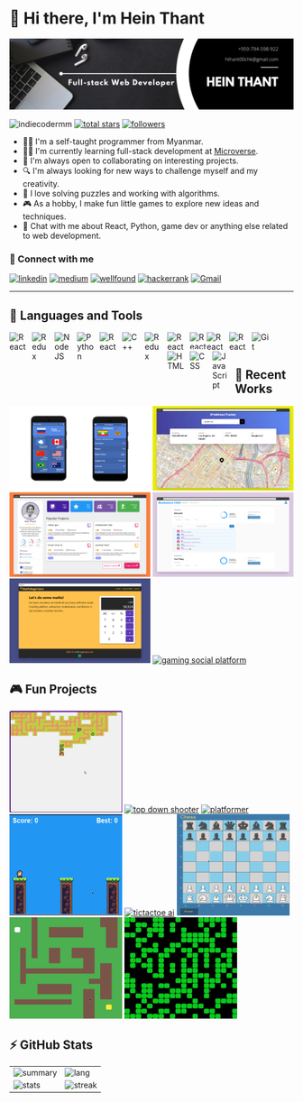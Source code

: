 # 👋 Hi there, I'm Hein Thant

![Cover photo](cover-banner.png "Hein Thant")

<p align="left"> 
<img src="https://komarev.com/ghpvc/?username=IndieCoderMM&color=dc143c&style=for-the-badge" alt="indiecodermm" />
<a href="https://github.com/IndieCoderMM?tab=repositories&sort=stargazers"><img alt="total stars" title="Total stars on GitHub" src="https://custom-icon-badges.demolab.com/github/stars/IndieCoderMM?color=55960c&style=for-the-badge&labelColor=488207&logo=star"/></a>
 <a href="https://github.com/IndieCoderMM?tab=followers"><img alt="followers" title="Follow me on Github" src="https://custom-icon-badges.demolab.com/github/followers/IndieCoderMM?color=236ad3&labelColor=1155ba&style=for-the-badge&logo=person-add&label=Follow&logoColor=white"/></a>
</p>
 
- 👨‍💻 I'm a self-taught programmer from Myanmar.
- 👨‍🚀 I'm currently learning full-stack development at [Microverse](https://github.com/microverseinc).
- 🤝 I'm always open to collaborating on interesting projects.
- 🔍 I'm always looking for new ways to challenge myself and my creativity.
- 🧩 I love solving puzzles and working with algorithms.
- 🎮 As a hobby, I make fun little games to explore new ideas and techniques.
- 💬 Chat with me about React, Python, game dev or anything else related to web development.

### 📧 Connect with me
<a href="https://linkedin.com/in/hthantoo"><img alt="linkedin" title="Connect on LinkedIn" src="https://custom-icon-badges.demolab.com/badge/LinkedIn-0077B5?style=for-the-badge&logo=linkedin&logoColor=white"/></a>
<a href="https://medium.com/@hthant"><img alt="medium" title="Follow me on Medium" src="https://custom-icon-badges.demolab.com/badge/Medium-e91e63?style=for-the-badge&logo=medium&logoColor=white"/></a>
<a href="https://angel.co/u/hthantoo"><img alt="wellfound" title="Wellfound Profile" src="https://custom-icon-badges.demolab.com/badge/AngelList-673ab7?style=for-the-badge&logo=AngelList&logoColor=white"/></a>
<a href="https://www.hackerrank.com/@hthant00chk"><img alt="hackerrank" title="Hackerrank Profile" src="https://custom-icon-badges.demolab.com/badge/-Hackerrank-2EC866?style=for-the-badge&logo=HackerRank&logoColor=white"/></a>
<a href="mailto:hthant00chk@gmail.com"><img alt="Gmail" title="Send Email" src="https://custom-icon-badges.demolab.com/badge/Gmail-f44336?style=for-the-badge&logo=gmail&logoColor=white"/></a>

___

## 🧰 Languages and Tools

<img align="left" alt="React" width="30px" style="padding-right:10px;" src="https://cdn.jsdelivr.net/gh/devicons/devicon/icons/react/react-original.svg" />
<img align="left" alt="Redux" width="30px" style="padding-right:10px;"  src="https://cdn.jsdelivr.net/gh/devicons/devicon/icons/redux/redux-original.svg" />
<img align="left" alt="NodeJS" width="30px" style="padding-right:10px;" src="https://cdn.jsdelivr.net/gh/devicons/devicon/icons/nodejs/nodejs-original.svg" />
<img align="left" alt="Python" width="30px" style="padding-right:10px;" src="https://cdn.jsdelivr.net/gh/devicons/devicon/icons/python/python-original.svg" />
<img align="left" alt="React" width="30px" style="padding-right:10px;" src="https://cdn.jsdelivr.net/gh/devicons/devicon/icons/c/c-original.svg" />
<img align="left" alt="C++" width="30px" style="padding-right:10px;" src="https://cdn.jsdelivr.net/gh/devicons/devicon/icons/cplusplus/cplusplus-original.svg" />
<img align="left" alt="Redux" width="30px" style="padding-right:10px;" src="https://cdn.jsdelivr.net/gh/devicons/devicon/icons/ruby/ruby-original.svg" />
<img align="left" alt="React" width="30px" style="padding-right:10px;" src="https://cdn.jsdelivr.net/gh/devicons/devicon/icons/bootstrap/bootstrap-original.svg" />
<img align="left" alt="React" width="30px" height="30px style="padding-right:10px;" src="https://cdn.worldvectorlogo.com/logos/django.svg" />
<img align="left" alt="React" width="30px" style="padding-right:10px;" src="https://cdn.jsdelivr.net/gh/devicons/devicon/icons/postgresql/postgresql-original.svg" />
<img align="left" alt="React" width="30px" style="padding-right:10px;" src="https://cdn.jsdelivr.net/gh/devicons/devicon/icons/firebase/firebase-plain.svg" />       
<img align="left" alt="Git" width="30px" style="padding-right:10px;" src="https://cdn.jsdelivr.net/gh/devicons/devicon/icons/git/git-original.svg" />
<img align="left" alt="HTML" width="30px" style="padding-right:10px;" src="https://cdn.jsdelivr.net/gh/devicons/devicon/icons/html5/html5-plain.svg" />
<img align="left" alt="CSS" width="30px" style="padding-right:10px;" src="https://cdn.jsdelivr.net/gh/devicons/devicon/icons/css3/css3-plain.svg" />
<img align="left" alt="JavaScript" width="30px" style="padding-right:10px;" src="https://cdn.jsdelivr.net/gh/devicons/devicon/icons/javascript/javascript-plain.svg" />
<br/><br/>

## 🚀 Recent Works
<p align="left">
 <a href="https://github.com/IndieCoderMM/nation-guide" target="_blank" rel="noreferrer"><img src="https://github.com/IndieCoderMM/nation-guide/blob/main/app_screenshot.png" alt="nation guide" title="Nation Guide" width="250" height="150"></a>
 <a href="https://github.com/IndieCoderMM/ip-tracker" target="_blank" rel="noreferrer"><img src="https://github.com/IndieCoderMM/ip-tracker/blob/main/app_screenshot.png" alt="ip address tracker" title="IP Address Tracker" width="250" height="150"></a>
 <a href="https://github.com/IndieCoderMM/gh-dashboard" target="_blank" rel="noreferrer"><img src="https://github.com/IndieCoderMM/gh-dashboard/blob/main/app_screenshot.png" alt="github dashboard" title="GitHub Dashboard" width="250" height="150"></a>
 <a href="https://github.com/IndieCoderMM/bookstore-cms" target="_blank" rel="noreferrer"><img src="https://github.com/IndieCoderMM/bookstore-cms/blob/main/app_screenshot.png" alt="bookstore" title="Bookstore CMS" width="250" height="150"></a>
 <a href="https://github.com/IndieCoderMM/math-magicians" target="_blank" rel="noreferrer"><img src="https://github.com/IndieCoderMM/math-magicians/blob/develop/app_screenshot.png" alt="math magicians" title="Math Magicians" width="250" height="150"></a>
 <a href="https://github.com/IndieCoderMM/js-capstone" target="_blank" rel="noreferrer"><img src="https://github.com/IndieCoderMM/js-capstone/blob/develop/ss-homepage.png" alt="gaming social platform" title="Pixel Bros" width="250" height="150"></a>
</p>
  
## 🎮 Fun Projects
<p align="left">
  <a href="https://github.com/IndieCoderMM/algo-lab/tree/master/Map-generator" target="_blank" rel="noreferrer"><img src="https://github.com/IndieCoderMM/algo-lab/blob/master/Map-generator/wfc_demo.gif" alt="map generator" width="200" height="180"/></a>
 <a href="https://github.com/IndieCoderMM/zombie-land" target="_blank" rel="noreferrer"><img src="https://github.com/IndieCoderMM/zombie-land/blob/master/screenshots/demo-gameplay.gif" alt="top down shooter" width="200" height="180"/></a>
  <a href="https://github.com/IndieCoderMM/platformer-raylib" target="_blank" rel="noreferrer"><img src="https://github.com/IndieCoderMM/platformer-raylib/blob/master/screenshots/demo_gameplay00.gif" alt="platformer" width="200" height="180"/></a>
 <a href="https://github.com/IndieCoderMM/BridgeHero-TurtleGame" target="_blank" rel="noreferrer"><img src="https://github.com/IndieCoderMM/BridgeHero-TurtleGame/blob/master/screenshots/demo-gameplay.gif" alt="bridge hero" width="200" height="180"/></a>
 <a href="https://github.com/IndieCoderMM/tictactoe-ai" target="_blank" rel="noreferrer"><img src="https://github.com/IndieCoderMM/tictactoe-ai/blob/master/tictactoe_demo.gif" alt="tictactoe ai"width="200" height="180"/></a>
 <a href="https://github.com/IndieCoderMM/chess-gui" target="_blank" rel="noreferrer"><img src="https://github.com/IndieCoderMM/chess-gui/blob/master/screenshots/chess_gui_demo.gif" alt="chess" width="200" height="180"/></a>
 <a href="https://github.com/IndieCoderMM/algo-lab/tree/master/Path-finder" target="_blank" rel="noreferrer"><img src="https://github.com/IndieCoderMM/algo-lab/blob/master/Path-finder/astar-demo.gif" alt="path finder" width="200" height="180"/></a>
 <a href="https://github.com/IndieCoderMM/algo-lab/tree/master/Game-of-life" target="_blank" rel="noreferrer"><img src="https://github.com/IndieCoderMM/algo-lab/blob/master/Game-of-life/gol-demo.gif" alt="game of life" width="200" height="180"/></a>
</p>

## ⚡ GitHub Stats

|  |  |
|---|---|
| ![summary](https://github-profile-summary-cards.vercel.app/api/cards/profile-details?username=IndieCoderMM&theme=2077) | ![lang](https://github-readme-stats.vercel.app/api/top-langs?username=indiecodermm&show_icons=true&locale=en&layout=compact&theme=radical) |
| ![stats](https://github-readme-stats.vercel.app/api?username=indiecodermm&show_icons=true&theme=radical)   |   ![streak](https://github-readme-streak-stats.herokuapp.com/?user=indiecodermm&theme=radical) |

<!-- ![streak](https://github-readme-streak-stats.herokuapp.com/?user=indiecodermm&theme=radical) -->

<!-- <p><img width="38%" align="left" src="https://github-readme-stats.vercel.app/api/top-langs?username=indiecodermm&show_icons=true&locale=en&layout=compact&theme=radical" alt="indiecodermm"/></p>
<p>
<img width="55%" align="left" src="https://github-readme-stats.vercel.app/api?username=indiecodermm&show_icons=true&theme=radical" alt="Hein's Github Stats" ></p> -->
<!-- <div align="center">
<img src="https://github-readme-streak-stats.herokuapp.com/?user=indiecodermm&theme=radical" alt="indiecodermm"/></div> -->
